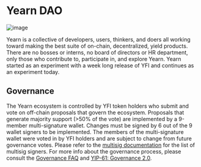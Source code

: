 # Yearn DAO

![image](/img/dao-pages/here-we-are-cropped.jpg)

Yearn is a collective of developers, users, thinkers, and doers all working toward making the best suite of on-chain, decentralized, yield products. There are no bosses or interns, no board of directors or HR department, only those who contribute to, participate in, and explore Yearn. Yearn started as an experiment with a week long release of YFI and continues as an experiment today.

## Governance

The Yearn ecosystem is controlled by YFI token holders who submit and vote on off-chain proposals that govern the ecosystem. Proposals that generate majority support \(&gt;50% of the vote\) are implemented by a 9-member multi-signature wallet. Changes must be signed by 6 out of the 9 wallet signers to be implemented. The members of the multi-signature wallet were voted in by YFI holders and are subject to change from future governance votes. Please refer to the [multisig documentation](/developers/security/multisig) for the list of multisig signers. For more info about the governance process, please consult the [Governance FAQ](/resources/faq#governance) and [YIP-61: Governance 2.0](https://gov.yearn.fi/t/yip-61-governance-2-0/10460).
